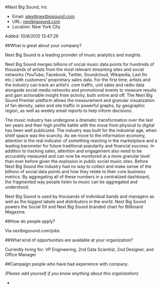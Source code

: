 
#Next Big Sound, Inc

* Email: [alex@nextbigsound.com](mailto:alex@nextbigsound.com)
* URL: [nextbigsound.com](nextbigsound.com)
* Location: New York City

Added: 10/8/2012 13:47:26

##What is great about your company?

Next Big Sound is a leading provider of music analytics and insights. 



Next Big Sound merges billions of social music data points for hundreds of thousands of artists from the most relevant streaming sites and social networks (YouTube, Facebook, Twitter, Soundcloud, Wikipedia, Last.fm etc.) with customers’ proprietary sales data. For the first time, artists and the industry can track an artist’s .com traffic, unit sales and radio data alongside social media networks and promotional events to measure results and gain actionable insight from activity, both online and off. The Next Big Sound Premier platform allows the measurement and granular visualization of fan density, sales and site traffic in powerful graphs, by geographic region, as well as weekly email reports to help inform decisions. 



The music industry has undergone a dramatic transformation over the last ten years and their high profile battle with the move from physical to digital has been well publicized. The industry was built for the industrial age, when shelf space was the scarcity. As we move to the information economy, attention is the real indicator of something reacting in the marketplace and a leading barometer for future traditional popularity and financial success. In addition to tracking sales, attention and engagement also need to be accurately measured and can now be monitored at a more granular level than ever before given the explosion in public social music sites. Before Next Big Sound the industry had no way to collect and make sense of the billions of social data points and how they relate to their core business metrics. By aggregating all of these numbers in a centralized dashboard, the fragmented way people listen to music can be aggregated and understood.



Next Big Sound is used by thousands of individual bands and managers as well as the biggest labels and distributors in the world. Next Big Sound powers the Social 50 and Next Big Sound branded chart for Billboard Magazine.

##How do people apply?

Via nextbigsound.com/jobs

##What kind of opportunities are available at your organization?

Currently hiring for: VP Engineering, 2nd Data Scientist, 2nd Designer, and Office Manager

##Campaign people who have had experience with company:

*(Please add yourself if you know anything about this organization)*

* 


    